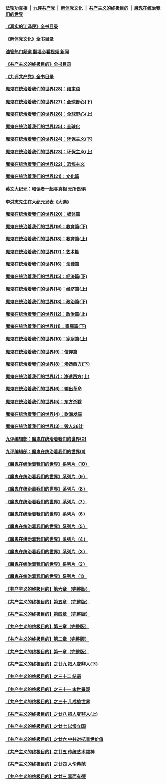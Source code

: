 ####  [法轮功真相](../../../../basic/blob/master/README.md?t=06061431) &nbsp;|&nbsp; [九评共产党](../../../../9ping.md/blob/master/README.md?t=06061431) &nbsp;|&nbsp; [解体党文化](../../../../jtdwh.md/blob/master/README.md?t=06061431)  &nbsp;|&nbsp; [共产主义的终极目的](../../../../gczydzjmd.md/blob/master/README.md?t=06061431) &nbsp;|&nbsp; [魔鬼在统治我们的世界](../../../../mgztzwmdsj.md/blob/master/README.md?t=06061431) 

#### [《真实的江泽民》全书目录](../pages/nsc422/n13721399.md?t=06061431) 

#### [《解体党文化》全书目录](../pages/nsc422/n13721157.md?t=06061431) 

#### [油管热门频道 翻墙必看视频 新闻](http://45.76.130.85:81/youtube.html?06061431)

#### [《共产主义的终极目的》全书目录](../pages/nsc422/n13721048.md?t=06061431) 

#### [《九评共产党》全书目录](../pages/nsc422/n13708085.md?t=06061431) 

#### [魔鬼在统治着我们的世界(28)：结束语](../pages/nsc422/n10936246.md?t=06061431) 

#### [魔鬼在统治着我们的世界(27)：全球野心(下)](../pages/nsc422/n10928319.md?t=06061431) 

#### [魔鬼在统治着我们的世界(26)：全球野心(上)](../pages/nsc422/n10900318.md?t=06061431) 

#### [魔鬼在统治着我们的世界(25)：全球化](../pages/nsc422/n10788205.md?t=06061431) 

#### [魔鬼在统治着我们的世界(24)：环保主义(下)](../pages/nsc422/n10695307.md?t=06061431) 

#### [魔鬼在统治着我们的世界(23)：环保主义(上)](../pages/nsc422/n10688613.md?t=06061431) 

#### [魔鬼在统治着我们的世界(22)：恐怖主义](../pages/nsc422/n10614727.md?t=06061431) 

#### [魔鬼在统治着我们的世界(21)：文化篇](../pages/nsc422/n10597706.md?t=06061431) 

#### [英文大纪元：和读者一起寻真相 无所畏惧](../pages/nsc422/n12542027.md?t=06061431) 

#### [李洪志先生在大纪元发表《大选》](../pages/nsc422/n12534746.md?t=06061431) 

#### [魔鬼在统治着我们的世界(20)：媒体篇](../pages/nsc422/n10586579.md?t=06061431) 

#### [魔鬼在统治着我们的世界(19)：教育篇(下)](../pages/nsc422/n10564808.md?t=06061431) 

#### [魔鬼在统治着我们的世界(18)：教育篇(上)](../pages/nsc422/n10526970.md?t=06061431) 

#### [魔鬼在统治着我们的世界(17)：艺术篇](../pages/nsc422/n10499093.md?t=06061431) 

#### [魔鬼在统治着我们的世界(16)：法律篇](../pages/nsc422/n10485969.md?t=06061431) 

#### [魔鬼在统治着我们的世界(15)：经济篇(下)](../pages/nsc422/n10469975.md?t=06061431) 

#### [魔鬼在统治着我们的世界(14)：经济篇(上)](../pages/nsc422/n10457370.md?t=06061431) 

#### [魔鬼在统治着我们的世界(13)：政治篇(下)](../pages/nsc422/n10448270.md?t=06061431) 

#### [魔鬼在统治着我们的世界(12)：政治篇(上)](../pages/nsc422/n10444576.md?t=06061431) 

#### [魔鬼在统治着我们的世界(11)：家庭篇(下)](../pages/nsc422/n10440961.md?t=06061431) 

#### [魔鬼在统治着我们的世界(10)：家庭篇(上)](../pages/nsc422/n10435448.md?t=06061431) 

#### [魔鬼在统治着我们的世界(9)：信仰篇](../pages/nsc422/n10432159.md?t=06061431) 

#### [魔鬼在统治着我们的世界(8)：渗透西方(下)](../pages/nsc422/n10429603.md?t=06061431) 

#### [魔鬼在统治着我们的世界(7)：渗透西方(上)](../pages/nsc422/n10426013.md?t=06061431) 

#### [魔鬼在统治着我们的世界(6)：输出革命](../pages/nsc422/n10421536.md?t=06061431) 

#### [魔鬼在统治着我们的世界(5)：东方杀戮](../pages/nsc422/n10417707.md?t=06061431) 

#### [魔鬼在统治着我们的世界(4)：欧洲发端](../pages/nsc422/n10414890.md?t=06061431) 

#### [魔鬼在统治着我们的世界(3)：毁人36计](../pages/nsc422/n10411583.md?t=06061431) 

#### [九评编辑部：魔鬼在统治着我们的世界(2)](../pages/nsc422/n10410036.md?t=06061431) 

#### [九评编辑部：魔鬼在统治着我们的世界(1)](../pages/nsc422/n10406825.md?t=06061431) 

#### [《魔鬼在统治着我们的世界》系列片（10）](../pages/nsc422/n12292670.md?t=06061431) 

#### [《魔鬼在统治着我们的世界》系列片（9）](../pages/nsc422/n12290859.md?t=06061431) 

#### [《魔鬼在统治着我们的世界》系列片（8）](../pages/nsc422/n12287445.md?t=06061431) 

#### [《魔鬼在统治着我们的世界》系列片（7）](../pages/nsc422/n12283425.md?t=06061431) 

#### [《魔鬼在统治着我们的世界》系列片（6）](../pages/nsc422/n12282314.md?t=06061431) 

#### [《魔鬼在统治着我们的世界》系列片（5）](../pages/nsc422/n12281419.md?t=06061431) 

#### [《魔鬼在统治着我们的世界》系列片（4）](../pages/nsc422/n12274024.md?t=06061431) 

#### [《魔鬼在统治着我们的世界》系列片（3）](../pages/nsc422/n12271322.md?t=06061431) 

#### [《魔鬼在统治着我们的世界》系列片（2）](../pages/nsc422/n12269049.md?t=06061431) 

#### [《魔鬼在统治着我们的世界》系列片（1）](../pages/nsc422/n12267575.md?t=06061431) 

#### [【共产主义的终极目的】第六章 （完整版）](../pages/nsc422/n11428913.md?t=06061431) 

#### [【共产主义的终极目的】第五章 （完整版）](../pages/nsc422/n11428912.md?t=06061431) 

#### [【共产主义的终极目的】第四章 （完整版）](../pages/nsc422/n11428907.md?t=06061431) 

#### [【共产主义的终极目的】第三章（完整版）](../pages/nsc422/n11428848.md?t=06061431) 

#### [【共产主义的终极目的】第二章（完整版）](../pages/nsc422/n11428831.md?t=06061431) 

#### [【共产主义的终极目的】第一章（完整版）](../pages/nsc422/n11417651.md?t=06061431) 

#### [【共产主义的终极目的】之廿九 把人变非人(下)](../pages/nsc422/n11344140.md?t=06061431) 

#### [【共产主义的终极目的】之三十二 结语](../pages/nsc422/n11360535.md?t=06061431) 

#### [【共产主义的终极目的】之三十一 末世景观](../pages/nsc422/n11351129.md?t=06061431) 

#### [【共产主义的终极目的】之三十 几成狼世界](../pages/nsc422/n11348280.md?t=06061431) 

#### [【共产主义的终极目的】之廿八 把人变非人(上)](../pages/nsc422/n11340492.md?t=06061431) 

#### [【共产主义的终极目的】之廿七 以恨立国](../pages/nsc422/n11336944.md?t=06061431) 

#### [【共产主义的终极目的】之廿六 中共对抗普世价值](../pages/nsc422/n11324785.md?t=06061431) 

#### [【共产主义的终极目的】之廿五 传统艺术颂神](../pages/nsc422/n11296396.md?t=06061431) 

#### [【共产主义的终极目的】之廿四 人伦典范](../pages/nsc422/n11296397.md?t=06061431) 

#### [【共产主义的终极目的】之廿三 富而有德](../pages/nsc422/n11283598.md?t=06061431) 

<img src='http://gfw-breaker.win/goodnews/indexes/nsc422.md' width='0px' height='0px'/>
